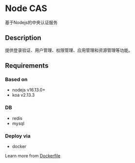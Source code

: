 # Node CAS

基于Nodejs的中央认证服务

## Description

提供登录验证、用户管理、权限管理、应用管理和资源管理等功能。

## Requirements

### Based on

- nodejs v16.13.0+
- koa v2.13.3

### DB

- redis
- mysql

### Deploy via

- docker

Learn more from [Dockerfile](./Dockerfile)
